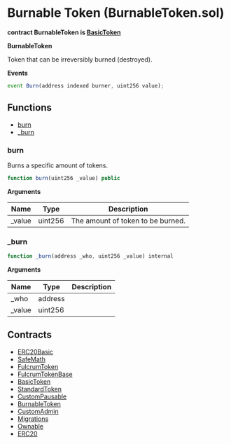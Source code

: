 ﻿# Burnable Token (BurnableToken.sol)

**contract BurnableToken is [BasicToken](BasicToken.md)**

**BurnableToken**

Token that can be irreversibly burned (destroyed).

**Events**

```js
event Burn(address indexed burner, uint256 value);
```

## Functions

- [burn](#burn)
- [_burn](#_burn)

### burn

Burns a specific amount of tokens.

```js
function burn(uint256 _value) public
```

**Arguments**

| Name        | Type           | Description  |
| ------------- |------------- | -----|
| _value | uint256 | The amount of token to be burned. | 

### _burn

```js
function _burn(address _who, uint256 _value) internal
```

**Arguments**

| Name        | Type           | Description  |
| ------------- |------------- | -----|
| _who | address |  | 
| _value | uint256 |  | 

## Contracts

- [ERC20Basic](ERC20Basic.md)
- [SafeMath](SafeMath.md)
- [FulcrumToken](FulcrumToken.md)
- [FulcrumTokenBase](FulcrumTokenBase.md)
- [BasicToken](BasicToken.md)
- [StandardToken](StandardToken.md)
- [CustomPausable](CustomPausable.md)
- [BurnableToken](BurnableToken.md)
- [CustomAdmin](CustomAdmin.md)
- [Migrations](Migrations.md)
- [Ownable](Ownable.md)
- [ERC20](ERC20.md)

